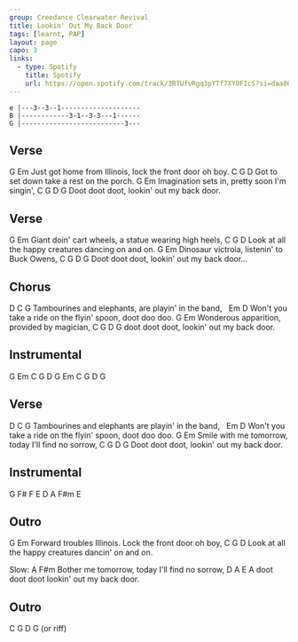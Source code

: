 ```yaml
---
group: Creedance Clearwater Revival
title: Lookin' Out My Back Door
tags: [learnt, PAP]
layout: page
capo: 3
links: 
  - type: Spotify
    title: Spotify
    url: https://open.spotify.com/track/3RTUfvRgq3pYTf7XY0FIcS?si=daa86e90641e40c2
---
```


```chordpro
e |---3--3--1--------------------
B |------------3-1--3-3---1------
G |--------------------------3---
```

## Verse

G                            Em
Just got home from Illinois, lock the front door oh boy.
C          G           D
Got to set down take a rest on the porch.
G                    Em
Imagination sets in, pretty soon I'm singin',
C         G             D           G
Doot doot doot, lookin' out my back door.

## Verse

G                            Em
Giant doin' cart wheels, a statue wearing high heels,
C          G           D
Look at all the happy creatures dancing on and on.
G                    Em
Dinosaur victrola, listenin' to Buck Owens,
C         G             D           G
Doot doot doot, lookin' out my back door...

## Chorus

D                              C              G
Tambourines and elephants, are playin' in the band,
&nbsp;                     Em            D
Won't you take a ride on the flyin' spoon, doot doo doo.
G                     Em
Wonderous apparition, provided by magician,
C         G             D           G
doot doot doot, lookin' out my back door.

## Instrumental

G Em C G D
G Em C G D G

## Verse

D                              C              G
Tambourines and elephants are playin' in the band,
&nbsp;                     Em            D
Won't you take a ride on the flyin' spoon, doot doo doo.
G                     Em
Smile with me tomorrow, today I'll find no sorrow,
C         G             D           G
Doot doot doot, lookin' out my back door.

## Instrumental
G F# F E      D      A      F#m       E

## Outro

G                           Em
Forward troubles Illinois.  Lock the front door oh boy,
C               G               D
Look at all the happy creatures dancin' on and on.

Slow:
A                   F#m
Bother me tomorrow, today I'll find no sorrow,
D         A            E           A
doot doot doot lookin' out my back door.

## Outro

C G D G   (or riff)
